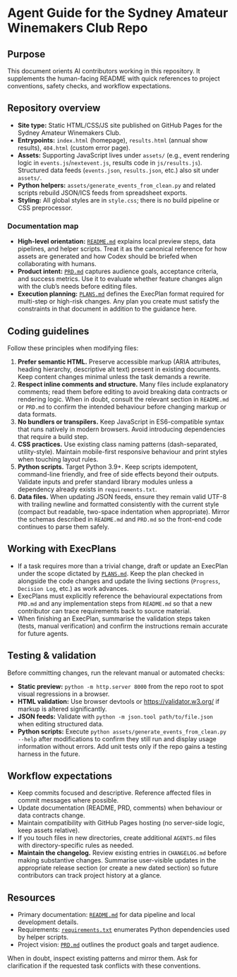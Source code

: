 # Agent Guide for the Sydney Amateur Winemakers Club Repo

## Purpose
This document orients AI contributors working in this repository. It supplements the human-facing README with quick references to
project conventions, safety checks, and workflow expectations.

## Repository overview
- **Site type:** Static HTML/CSS/JS site published on GitHub Pages for the Sydney Amateur Winemakers Club.
- **Entrypoints:** `index.html` (homepage), `results.html` (annual show results), `404.html` (custom error page).
- **Assets:** Supporting JavaScript lives under `assets/` (e.g., event rendering logic in `events.js`/`nextevent.js`, results code in
  `js/results.js`). Structured data feeds (`events.json`, `results.json`, etc.) also sit under `assets/`.
- **Python helpers:** `assets/generate_events_from_clean.py` and related scripts rebuild JSON/ICS feeds from spreadsheet exports.
- **Styling:** All global styles are in `style.css`; there is no build pipeline or CSS preprocessor.

### Documentation map
- **High-level orientation:** [`README.md`](./README.md) explains local preview steps, data pipelines, and helper scripts. Treat it as the
  canonical reference for how assets are generated and how Codex should be briefed when collaborating with humans.
- **Product intent:** [`PRD.md`](./PRD.md) captures audience goals, acceptance criteria, and success metrics. Use it to evaluate whether
  feature changes align with the club’s needs before editing files.
- **Execution planning:** [`PLANS.md`](./PLANS.md) defines the ExecPlan format required for multi-step or high-risk changes. Any plan you
  create must satisfy the constraints in that document in addition to the guidance here.

## Coding guidelines
Follow these principles when modifying files:
1. **Prefer semantic HTML.** Preserve accessible markup (ARIA attributes, heading hierarchy, descriptive alt text) present in
   existing documents. Keep content changes minimal unless the task demands a rewrite.
2. **Respect inline comments and structure.** Many files include explanatory comments; read them before editing to avoid breaking
   data contracts or rendering logic. When in doubt, consult the relevant section in `README.md` or `PRD.md` to confirm the intended
   behaviour before changing markup or data formats.
3. **No bundlers or transpilers.** Keep JavaScript in ES6-compatible syntax that runs natively in modern browsers. Avoid introducing
   dependencies that require a build step.
4. **CSS practices.** Use existing class naming patterns (dash-separated, utility-style). Maintain mobile-first responsive behaviour
   and print styles when touching layout rules.
5. **Python scripts.** Target Python 3.9+. Keep scripts idempotent, command-line friendly, and free of side effects beyond their
   outputs. Validate inputs and prefer standard library modules unless a dependency already exists in `requirements.txt`.
6. **Data files.** When updating JSON feeds, ensure they remain valid UTF-8 with trailing newline and formatted consistently with the
  current style (compact but readable, two-space indentation when appropriate). Mirror the schemas described in `README.md` and `PRD.md`
  so the front-end code continues to parse them safely.

## Working with ExecPlans
- If a task requires more than a trivial change, draft or update an ExecPlan under the scope dictated by [`PLANS.md`](./PLANS.md). Keep the
  plan checked in alongside the code changes and update the living sections (`Progress`, `Decision Log`, etc.) as work advances.
- ExecPlans must explicitly reference the behavioural expectations from `PRD.md` and any implementation steps from `README.md` so that a
  new contributor can trace requirements back to source material.
- When finishing an ExecPlan, summarise the validation steps taken (tests, manual verification) and confirm the instructions remain
  accurate for future agents.

## Testing & validation
Before committing changes, run the relevant manual or automated checks:
- **Static preview:** `python -m http.server 8000` from the repo root to spot visual regressions in a browser.
- **HTML validation:** Use browser devtools or <https://validator.w3.org/> if markup is altered significantly.
- **JSON feeds:** Validate with `python -m json.tool path/to/file.json` when editing structured data.
- **Python scripts:** Execute `python assets/generate_events_from_clean.py --help` after modifications to confirm they still run and
  display usage information without errors. Add unit tests only if the repo gains a testing harness in the future.

## Workflow expectations
- Keep commits focused and descriptive. Reference affected files in commit messages where possible.
- Update documentation (README, PRD, comments) when behaviour or data contracts change.
- Maintain compatibility with GitHub Pages hosting (no server-side logic, keep assets relative).
- If you touch files in new directories, create additional `AGENTS.md` files with directory-specific rules as needed.
- **Maintain the changelog.** Review existing entries in `CHANGELOG.md` before making substantive changes. Summarise user-visible updates in the appropriate release section (or create a new dated section) so future contributors can track project history at a glance.

## Resources
- Primary documentation: [`README.md`](./README.md) for data pipeline and local development details.
- Requirements: [`requirements.txt`](./requirements.txt) enumerates Python dependencies used by helper scripts.
- Project vision: [`PRD.md`](./PRD.md) outlines the product goals and target audience.

When in doubt, inspect existing patterns and mirror them. Ask for clarification if the requested task conflicts with these
conventions.
